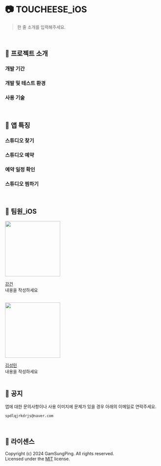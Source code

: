 # 📷 TOUCHEESE_iOS
> 한 줄 소개를 입력해주세요.
<br>

## 🧀 프로젝트 소개
### 개발 기간
### 개발 및 테스트 환경
### 사용 기술
<br>

## 🧀 앱 특징
### 스튜디오 찾기
### 스튜디오 예약
### 예약 일정 확인
### 스튜디오 찜하기
<br>

## 🧀 팀원_iOS
<img src="https://avatars.githubusercontent.com/u/141600830?v=4" width="180">

[강건](https://github.com/kangsworkspace)<br>
내용을 작성하세요
<br><br>

<img src="https://avatars.githubusercontent.com/u/72730841?v=4" width="180">

[김성민](https://github.com/marukim365)<br>
내용을 작성하세요
<br><br>

## 🧀 공지
앱에 대한 문의사항이나 사용 이미지에 문제가 있을 경우 아래의 이메일로 연락주세요.
```
spdlqjrkdrjs@naver.com
```
<br>

## 🧀 라이센스
Copyright (c) 2024 GamSungPing. All rights reserved.     
Licensed under the [MIT](LICENSE) license.
<br>
